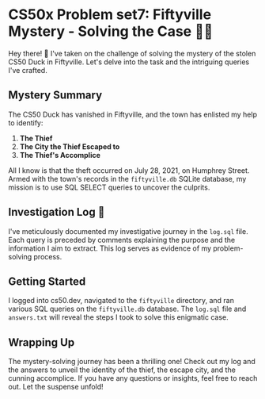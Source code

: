 CS50x Problem set7: Fiftyville Mystery -  Solving the Case 🕵️‍♂️
===========================================

Hey there! 👋 I've taken on the challenge of solving the mystery of the stolen CS50 Duck in Fiftyville. Let's delve into the task and the intriguing queries I've crafted.

Mystery Summary
---------------

The CS50 Duck has vanished in Fiftyville, and the town has enlisted my help to identify:

1.  **The Thief**
2.  **The City the Thief Escaped to**
3.  **The Thief's Accomplice**

All I know is that the theft occurred on July 28, 2021, on Humphrey Street. Armed with the town's records in the `fiftyville.db` SQLite database, my mission is to use SQL SELECT queries to uncover the culprits.

Investigation Log 📜
--------------------

I've meticulously documented my investigative journey in the `log.sql` file. Each query is preceded by comments explaining the purpose and the information I aim to extract. This log serves as evidence of my problem-solving process.

Getting Started
---------------

I logged into cs50.dev, navigated to the `fiftyville` directory, and ran various SQL queries on the `fiftyville.db` database. The `log.sql` file and `answers.txt` will reveal the steps I took to solve this enigmatic case.

Wrapping Up 
--------------

The mystery-solving journey has been a thrilling one! Check out my log and the answers to unveil the identity of the thief, the escape city, and the cunning accomplice. If you have any questions or insights, feel free to reach out. Let the suspense unfold! 
